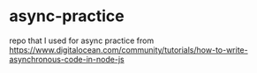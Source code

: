 # async-practice
repo that I used for async practice from https://www.digitalocean.com/community/tutorials/how-to-write-asynchronous-code-in-node-js
